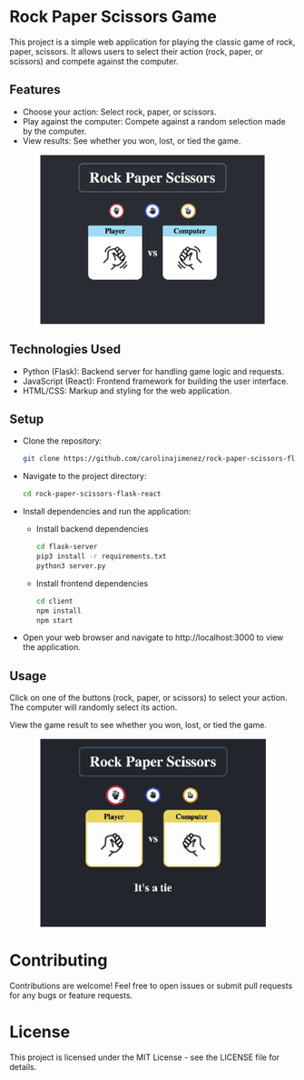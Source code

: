 # Rock Paper Scissors Game

This project is a simple web application for playing the classic game of rock, paper, scissors. It allows users to select their action (rock, paper, or scissors) and compete against the computer.

## Features

* Choose your action: Select rock, paper, or scissors.
* Play against the computer: Compete against a random selection made by the computer.
* View results: See whether you won, lost, or tied the game.

<p align="center"><img src="images/Screenshot.png" alt="Start of the game" width="400"></p>

## Technologies Used

* Python (Flask): Backend server for handling game logic and requests.
* JavaScript (React): Frontend framework for building the user interface.
* HTML/CSS: Markup and styling for the web application.

## Setup

* Clone the repository:

    ```bash
    git clone https://github.com/carolinajimenez/rock-paper-scissors-flask-react
    ```

* Navigate to the project directory:

    ```bash
    cd rock-paper-scissors-flask-react
    ```

* Install dependencies and run the application:

    - Install backend dependencies
        ```bash
        cd flask-server
        pip3 install -r requirements.txt
        python3 server.py
        ```

    - Install frontend dependencies
        ```bash
        cd client
        npm install
        npm start
        ```

* Open your web browser and navigate to http://localhost:3000 to view the application.

## Usage

Click on one of the buttons (rock, paper, or scissors) to select your action.
The computer will randomly select its action.

View the game result to see whether you won, lost, or tied the game.

<p align="center"><img src="images/Screen Recording.gif" alt="Start of the game" width="400"></p>



# Contributing

Contributions are welcome! Feel free to open issues or submit pull requests for any bugs or feature requests.

# License

This project is licensed under the MIT License - see the LICENSE file for details.

